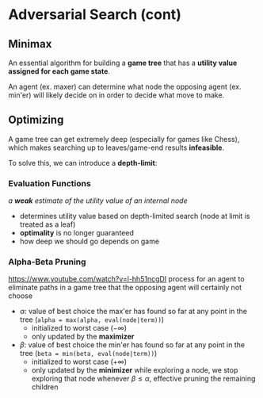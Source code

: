 # Adversarial Search (cont)

## Minimax
An essential algorithm for building a **game tree** that has a **utility value assigned for each game state**.

An agent (ex. maxer) can determine what node the opposing agent (ex. min'er) will likely decide on in order to decide what move to make.
## Optimizing
A game tree can get extremely deep (especially for games like Chess), which makes searching up to leaves/game-end results **infeasible**.

To solve this, we can introduce a **depth-limit**:
### Evaluation Functions
*a **weak** estimate of the utility value of an internal node*
- determines utility value based on depth-limited search (node at limit is treated as a leaf)
- **optimality** is no longer guaranteed
- how deep we should go depends on game 
### **Alpha-Beta Pruning**
https://www.youtube.com/watch?v=l-hh51ncgDI
process for an agent to eliminate paths in a game tree that the opposing agent will certainly not choose
- $\alpha$: value of best choice the max'er has found so far at any point in the tree (`alpha = max(alpha, eval(node|term))`)
	- initialized to worst case ($-\infty$)
	- only updated by the **maximizer**
- $\beta$: value of best choice the min'er has found so far at any point in the tree (`beta = min(beta, eval(node|term))`)
	- initialized to worst case ($+\infty$)
	- only updated by the **minimizer**
while exploring a node, we stop exploring that node whenever $\beta \leq \alpha$, effective pruning the remaining children
 